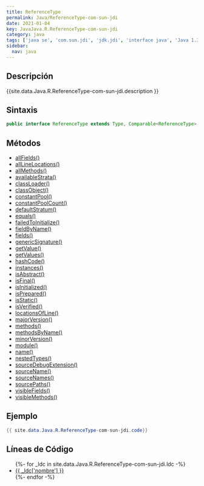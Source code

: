 ```yaml
---
title: ReferenceType
permalink: Java/ReferenceType-com-sun-jdi
date: 2021-01-04
key: JavaJava.R.ReferenceType-com-sun-jdi
category: java
tags: ['java se', 'com.sun.jdi', 'jdk.jdi', 'interface java', 'Java 1.3']
sidebar: 
  nav: java
---
```


## Descripción
{{site.data.Java.R.ReferenceType-com-sun-jdi.description }}

## Sintaxis
~~~java
public interface ReferenceType extends Type, Comparable<ReferenceType>, Accessible
~~~

## Métodos
* [allFields()](/Java/ReferenceType-com-sun-jdi/allFields)
* [allLineLocations()](/Java/ReferenceType-com-sun-jdi/allLineLocations)
* [allMethods()](/Java/ReferenceType-com-sun-jdi/allMethods)
* [availableStrata()](/Java/ReferenceType-com-sun-jdi/availableStrata)
* [classLoader()](/Java/ReferenceType-com-sun-jdi/classLoader)
* [classObject()](/Java/ReferenceType-com-sun-jdi/classObject)
* [constantPool()](/Java/ReferenceType-com-sun-jdi/constantPool)
* [constantPoolCount()](/Java/ReferenceType-com-sun-jdi/constantPoolCount)
* [defaultStratum()](/Java/ReferenceType-com-sun-jdi/defaultStratum)
* [equals()](/Java/ReferenceType-com-sun-jdi/equals)
* [failedToInitialize()](/Java/ReferenceType-com-sun-jdi/failedToInitialize)
* [fieldByName()](/Java/ReferenceType-com-sun-jdi/fieldByName)
* [fields()](/Java/ReferenceType-com-sun-jdi/fields)
* [genericSignature()](/Java/ReferenceType-com-sun-jdi/genericSignature)
* [getValue()](/Java/ReferenceType-com-sun-jdi/getValue)
* [getValues()](/Java/ReferenceType-com-sun-jdi/getValues)
* [hashCode()](/Java/ReferenceType-com-sun-jdi/hashCode)
* [instances()](/Java/ReferenceType-com-sun-jdi/instances)
* [isAbstract()](/Java/ReferenceType-com-sun-jdi/isAbstract)
* [isFinal()](/Java/ReferenceType-com-sun-jdi/isFinal)
* [isInitialized()](/Java/ReferenceType-com-sun-jdi/isInitialized)
* [isPrepared()](/Java/ReferenceType-com-sun-jdi/isPrepared)
* [isStatic()](/Java/ReferenceType-com-sun-jdi/isStatic)
* [isVerified()](/Java/ReferenceType-com-sun-jdi/isVerified)
* [locationsOfLine()](/Java/ReferenceType-com-sun-jdi/locationsOfLine)
* [majorVersion()](/Java/ReferenceType-com-sun-jdi/majorVersion)
* [methods()](/Java/ReferenceType-com-sun-jdi/methods)
* [methodsByName()](/Java/ReferenceType-com-sun-jdi/methodsByName)
* [minorVersion()](/Java/ReferenceType-com-sun-jdi/minorVersion)
* [module()](/Java/ReferenceType-com-sun-jdi/module)
* [name()](/Java/ReferenceType-com-sun-jdi/name)
* [nestedTypes()](/Java/ReferenceType-com-sun-jdi/nestedTypes)
* [sourceDebugExtension()](/Java/ReferenceType-com-sun-jdi/sourceDebugExtension)
* [sourceName()](/Java/ReferenceType-com-sun-jdi/sourceName)
* [sourceNames()](/Java/ReferenceType-com-sun-jdi/sourceNames)
* [sourcePaths()](/Java/ReferenceType-com-sun-jdi/sourcePaths)
* [visibleFields()](/Java/ReferenceType-com-sun-jdi/visibleFields)
* [visibleMethods()](/Java/ReferenceType-com-sun-jdi/visibleMethods)

## Ejemplo
~~~java
{{ site.data.Java.R.ReferenceType-com-sun-jdi.code}}
~~~

## Líneas de Código
<ul>
{%- for _ldc in site.data.Java.R.ReferenceType-com-sun-jdi.ldc -%}
   <li>
       <a href="{{_ldc['url'] }}">{{ _ldc['nombre'] }}</a>
   </li>
{%- endfor -%}
</ul>
